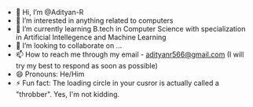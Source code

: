 - 👋 Hi, I’m @Adityan-R
- 👀 I’m interested in anything related to computers 
- 🌱 I’m currently learning B.tech in Computer Science with specialization in Artificial Intellegence and Machine Learning
- 💞️ I’m looking to collaborate on ...
- 📫 How to reach me through my email - adityanr566@gmail.com (I will try my best to respond as soon as possible)
- 😄 Pronouns: He/Him
- ⚡ Fun fact: The loading circle in your cusror is actually called a "throbber". Yes, I'm not kidding.

<!---
Adityan-R/Adityan-R is a ✨ special ✨ repository because its `README.md` (this file) appears on your GitHub profile.
You can click the Preview link to take a look at your changes.
--->

